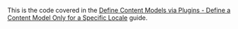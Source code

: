 This is the code covered in the [Define Content Models via Plugins - Define a Content Model Only for a Specific Locale](https://www.webiny.com/docs/how-to-guides/webiny-applications/headless-cms/content-model-plugins#define-a-content-model-only-for-a-specific-locale) guide.
